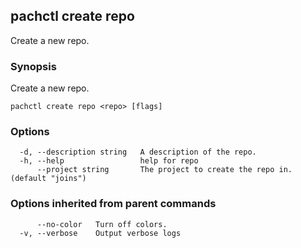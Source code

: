 ## pachctl create repo

Create a new repo.

### Synopsis

Create a new repo.

```
pachctl create repo <repo> [flags]
```

### Options

```
  -d, --description string   A description of the repo.
  -h, --help                 help for repo
      --project string       The project to create the repo in. (default "joins")
```

### Options inherited from parent commands

```
      --no-color   Turn off colors.
  -v, --verbose    Output verbose logs
```

